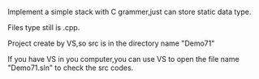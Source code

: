 Implement a simple stack with C grammer,just can store static data type.

Files type still is .cpp.

Project create by VS,so src is in the directory name "Demo71"

If you have VS in you computer,you can use VS to open the file name "Demo71.sln" to check the src codes.
